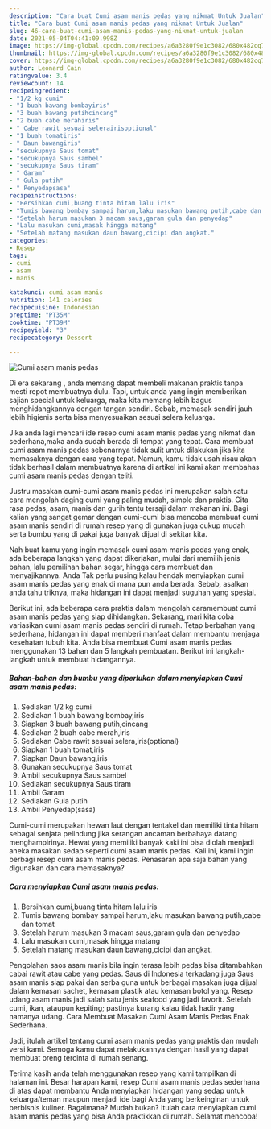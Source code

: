 ```yaml
---
description: "Cara buat Cumi asam manis pedas yang nikmat Untuk Jualan"
title: "Cara buat Cumi asam manis pedas yang nikmat Untuk Jualan"
slug: 46-cara-buat-cumi-asam-manis-pedas-yang-nikmat-untuk-jualan
date: 2021-05-04T04:41:09.998Z
image: https://img-global.cpcdn.com/recipes/a6a3280f9e1c3082/680x482cq70/cumi-asam-manis-pedas-foto-resep-utama.jpg
thumbnail: https://img-global.cpcdn.com/recipes/a6a3280f9e1c3082/680x482cq70/cumi-asam-manis-pedas-foto-resep-utama.jpg
cover: https://img-global.cpcdn.com/recipes/a6a3280f9e1c3082/680x482cq70/cumi-asam-manis-pedas-foto-resep-utama.jpg
author: Leonard Cain
ratingvalue: 3.4
reviewcount: 14
recipeingredient:
- "1/2 kg cumi"
- "1 buah bawang bombayiris"
- "3 buah bawang putihcincang"
- "2 buah cabe merahiris"
- " Cabe rawit sesuai selerairisoptional"
- "1 buah tomatiris"
- " Daun bawangiris"
- "secukupnya Saus tomat"
- "secukupnya Saus sambel"
- "secukupnya Saus tiram"
- " Garam"
- " Gula putih"
- " Penyedapsasa"
recipeinstructions:
- "Bersihkan cumi,buang tinta hitam lalu iris"
- "Tumis bawang bombay sampai harum,laku masukan bawang putih,cabe dan tomat"
- "Setelah harum masukan 3 macam saus,garam gula dan penyedap"
- "Lalu masukan cumi,masak hingga matang"
- "Setelah matang masukan daun bawang,cicipi dan angkat."
categories:
- Resep
tags:
- cumi
- asam
- manis

katakunci: cumi asam manis 
nutrition: 141 calories
recipecuisine: Indonesian
preptime: "PT35M"
cooktime: "PT39M"
recipeyield: "3"
recipecategory: Dessert

---
```



![Cumi asam manis pedas](https://img-global.cpcdn.com/recipes/a6a3280f9e1c3082/680x482cq70/cumi-asam-manis-pedas-foto-resep-utama.jpg)

Di era  sekarang , anda memang dapat membeli makanan praktis tanpa mesti repot membuatnya dulu. Tapi, untuk anda yang ingin memberikan sajian special untuk keluarga, maka kita memang lebih bagus menghidangkannya dengan tangan sendiri. Sebab, memasak sendiri jauh lebih higienis serta bisa menyesuaikan sesuai selera keluarga.

Jika anda lagi mencari ide resep cumi asam manis pedas yang nikmat dan sederhana,maka anda sudah berada di tempat yang tepat. Cara membuat cumi asam manis pedas  sebenarnya tidak sulit untuk dilakukan jika kita memasaknya dengan cara yang tepat. Namun, kamu tidak usah risau akan tidak berhasil dalam membuatnya 
karena di artikel ini kami akan membahas cumi asam manis pedas dengan teliti.  

Justru masakan cumi-cumi asam manis pedas ini merupakan salah satu cara mengolah daging cumi yang paling mudah, simple dan praktis. Cita rasa pedas, asam, manis dan gurih tentu tersaji dalam makanan ini. Bagi kalian yang sangat gemar dengan cumi-cumi bisa mencoba membuat cumi asam manis sendiri di rumah resep yang di gunakan juga cukup mudah serta bumbu yang di pakai juga banyak dijual di sekitar kita.

Nah buat kamu yang ingin memasak cumi asam manis pedas yang enak, ada beberapa langkah yang dapat dikerjakan, mulai dari memilih jenis bahan, lalu pemilihan bahan segar, hingga cara membuat dan menyajikannya. Anda Tak perlu pusing kalau hendak menyiapkan cumi asam manis pedas yang enak di mana pun anda berada. Sebab, asalkan anda  tahu triknya, maka hidangan ini dapat menjadi suguhan yang spesial.

Berikut ini, ada beberapa cara praktis  dalam mengolah caramembuat cumi asam manis pedas yang siap dihidangkan. Sekarang, mari kita coba variasikan cumi asam manis pedas sendiri di rumah. Tetap berbahan yang sederhana, hidangan ini dapat memberi manfaat dalam membantu menjaga kesehatan tubuh kita. Anda bisa membuat Cumi asam manis pedas menggunakan 13 bahan dan 5 langkah pembuatan. Berikut ini langkah-langkah untuk membuat hidangannya.

<!--inarticleads1-->

##### Bahan-bahan dan bumbu yang diperlukan dalam menyiapkan Cumi asam manis pedas:

1. Sediakan 1/2 kg cumi
1. Sediakan 1 buah bawang bombay,iris
1. Siapkan 3 buah bawang putih,cincang
1. Sediakan 2 buah cabe merah,iris
1. Sediakan  Cabe rawit sesuai selera,iris(optional)
1. Siapkan 1 buah tomat,iris
1. Siapkan  Daun bawang,iris
1. Gunakan secukupnya Saus tomat
1. Ambil secukupnya Saus sambel
1. Sediakan secukupnya Saus tiram
1. Ambil  Garam
1. Sediakan  Gula putih
1. Ambil  Penyedap(sasa)


Cumi-cumi merupakan hewan laut dengan tentakel dan memiliki tinta hitam sebagai senjata pelindung jika serangan ancaman berbahaya datang menghampirinya. Hewat yang memiliki banyak kaki ini bisa diolah menjadi aneka masakan sedap seperti cumi asam manis pedas. Kali ini, kami ingin berbagi resep cumi asam manis pedas. Penasaran apa saja bahan yang digunakan dan cara memasaknya? 

<!--inarticleads2-->

##### Cara menyiapkan Cumi asam manis pedas:

1. Bersihkan cumi,buang tinta hitam lalu iris
1. Tumis bawang bombay sampai harum,laku masukan bawang putih,cabe dan tomat
1. Setelah harum masukan 3 macam saus,garam gula dan penyedap
1. Lalu masukan cumi,masak hingga matang
1. Setelah matang masukan daun bawang,cicipi dan angkat.


Pengolahan saos asam manis bila ingin terasa lebih pedas bisa ditambahkan cabai rawit atau cabe yang pedas. Saus di Indonesia terkadang juga Saus asam manis siap pakai dan serba guna untuk berbagai masakan juga dijual dalam kemasan sachet, kemasan plastik atau kemasan botol yang. Resep udang asam manis jadi salah satu jenis seafood yang jadi favorit. Setelah cumi, ikan, ataupun kepiting; pastinya kurang kalau tidak hadir yang namanya udang. Cara Membuat Masakan Cumi Asam Manis Pedas Enak Sederhana. 

Jadi, itulah artikel tentang  cumi asam manis pedas  yang praktis dan mudah versi kami. Semoga kamu dapat melakukannya dengan hasil yang dapat membuat oreng tercinta di rumah senang. 

Terima kasih anda telah menggunakan resep yang kami tampilkan di halaman ini. Besar harapan kami, resep  Cumi asam manis pedas sederhana di atas dapat membantu Anda menyiapkan hidangan yang sedap untuk keluarga/teman maupun menjadi ide bagi Anda yang berkeinginan untuk berbisnis kuliner. Bagaimana? Mudah bukan? Itulah cara menyiapkan cumi asam manis pedas yang bisa Anda praktikkan di rumah. Selamat mencoba!

